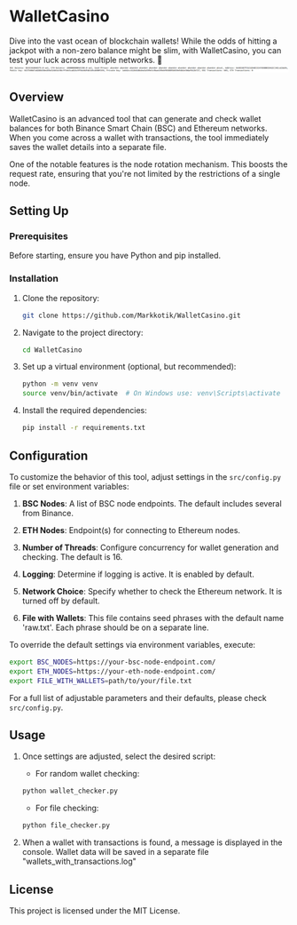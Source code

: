 # WalletCasino

Dive into the vast ocean of blockchain wallets! While the odds of hitting a jackpot with a non-zero balance might be slim, with WalletCasino, you can test your luck across multiple networks. 🎰
![img.png](imgs_for_readme%2Fimg.png)
## Overview

WalletCasino is an advanced tool that can generate and check wallet balances for both Binance Smart Chain (BSC) and Ethereum networks. When you come across a wallet with transactions, the tool immediately saves the wallet details into a separate file. 

One of the notable features is the node rotation mechanism. This boosts the request rate, ensuring that you're not limited by the restrictions of a single node.

## Setting Up

### Prerequisites

Before starting, ensure you have Python and pip installed.

### Installation

1. Clone the repository:

    ```bash
    git clone https://github.com/Markkotik/WalletCasino.git
    ```

2. Navigate to the project directory:

    ```bash
    cd WalletCasino
    ```

3. Set up a virtual environment (optional, but recommended):

    ```bash
    python -m venv venv
    source venv/bin/activate  # On Windows use: venv\Scripts\activate
    ```

4. Install the required dependencies:

    ```bash
    pip install -r requirements.txt
    ```

## Configuration

To customize the behavior of this tool, adjust settings in the `src/config.py` file or set environment variables:

1. **BSC Nodes**: A list of BSC node endpoints. The default includes several from Binance.

2. **ETH Nodes**: Endpoint(s) for connecting to Ethereum nodes.

3. **Number of Threads**: Configure concurrency for wallet generation and checking. The default is 16.

4. **Logging**: Determine if logging is active. It is enabled by default.

5. **Network Choice**: Specify whether to check the Ethereum network. It is turned off by default.

6. **File with Wallets**: This file contains seed phrases with the default name 'raw.txt'. Each phrase should be on a separate line.

To override the default settings via environment variables, execute:

```bash
export BSC_NODES=https://your-bsc-node-endpoint.com/
export ETH_NODES=https://your-eth-node-endpoint.com/
export FILE_WITH_WALLETS=path/to/your/file.txt
```

For a full list of adjustable parameters and their defaults, please check `src/config.py`.

## Usage

1. Once settings are adjusted, select the desired script:

   - For random wallet checking:

    ```bash
    python wallet_checker.py
    ```

   - For file checking:

    ```bash
    python file_checker.py
    ```

2. When a wallet with transactions is found, a message is displayed in the console. Wallet data will be saved in a separate file "wallets_with_transactions.log"

## License

This project is licensed under the MIT License.